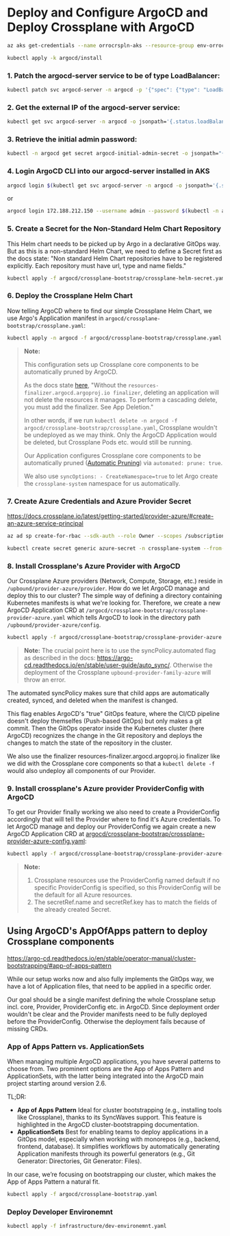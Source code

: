 # Deploy and Configure ArgoCD and Deploy Crossplane with ArgoCD

```sh
az aks get-credentials --name orrocrspln-aks --resource-group env-orrocrspln-31-1737614754-rg
```

```sh
kubectl apply -k argocd/install
```

### 1. Patch the argocd-server service to be of type LoadBalancer:

```sh
kubectl patch svc argocd-server -n argocd -p '{"spec": {"type": "LoadBalancer"}}'
```

### 2. Get the external IP of the argocd-server service:

```sh
kubectl get svc argocd-server -n argocd -o jsonpath='{.status.loadBalancer.ingress[0].ip}'
```

### 3. Retrieve the initial admin password:

```sh
kubectl -n argocd get secret argocd-initial-admin-secret -o jsonpath="{.data.password}" | base64 -d; echo
```

### 4. Login ArgoCD CLI into our argocd-server installed in AKS

```sh
argocd login $(kubectl get svc argocd-server -n argocd -o jsonpath='{.status.loadBalancer.ingress[0].ip}' ; echo) --username admin --password $(kubectl -n argocd get secret argocd-initial-admin-secret -o jsonpath="{.data.password}" | base64 -d; echo) --insecure
```

or

```sh
argocd login 172.188.212.150 --username admin --password $(kubectl -n argocd get secret argocd-initial-admin-secret -o jsonpath="{.data.password}" | base64 -d; echo) --insecure
```

### 5. Create a Secret for the Non-Standard Helm Chart Repository

This Helm chart needs to be picked up by Argo in a declarative GitOps way. But as this is a non-standard Helm Chart, we need to define a Secret first as the docs state: "Non standard Helm Chart repositories have to be registered explicitly. Each repository must have url, type and name fields."

```sh
kubectl apply -f argocd/crossplane-bootstrap/crossplane-helm-secret.yaml
```

### 6. Deploy the Crossplane Helm Chart

Now telling ArgoCD where to find our simple Crossplane Helm Chart, we use Argo's Application manifest in `argocd/crossplane-bootstrap/crossplane.yaml`:

```sh
kubectl apply -n argocd -f argocd/crossplane-bootstrap/crossplane.yaml
```
> **Note:**
> 
> This configuration sets up Crossplane core components to be automatically pruned by ArgoCD.
> 
> As the docs state [here](https://argo-cd.readthedocs.io/en/stable/operator-manual/declarative-setup/#crossplane-bootstrap), "Without the `resources-finalizer.argocd.argoproj.io finalizer`, deleting an application will not delete the resources it manages. To perform a cascading delete, you must add the finalizer. See App Deletion."
> 
> In other words, if we run `kubectl delete -n argocd -f argocd/crossplane-bootstrap/crossplane.yaml`, Crossplane wouldn't be undeployed as we may think. Only the ArgoCD Application would be deleted, but Crossplane Pods etc. would still be running.
> 
> Our Application configures Crossplane core components to be automatically pruned ([Automatic Pruning](https://argo-cd.readthedocs.io/en/stable/user-guide/auto_sync/#automatic-pruning)) via `automated: prune: true`.
> 
> We also use `syncOptions: - CreateNamespace=true` to let Argo create the `crossplane-system` namespace for us automatically.
>

### 7. Create Azure Credentials and Azure Provider Secret
https://docs.crossplane.io/latest/getting-started/provider-azure/#create-an-azure-service-principal

```sh
az ad sp create-for-rbac --sdk-auth --role Owner --scopes /subscriptions/<subscription-id> > azure-credentials.json
```

```sh
kubectl create secret generic azure-secret -n crossplane-system --from-file=creds=./azure-credentials.json
```

### 8. Install Crossplane's Azure Provider with ArgoCD

Our Crossplane Azure providers (Network, Compute, Storage, etc.) reside in `/upbound/provider-azure/provider`. How do we let ArgoCD manage and deploy this to our cluster? The simple way of defining a directory containing Kubernetes manifests is what we're looking for. Therefore, we create a new ArgoCD Application CRD at `/argocd/crossplane-bootstrap/crossplane-provider-azure.yaml` which tells ArgoCD to look in the directory path `/upbound/provider-azure/config`.
```sh
kubectl apply -f argocd/crossplane-bootstrap/crossplane-provider-azure.yaml
```
> **Note:**
> The crucial point here is to use the syncPolicy.automated flag as described in the docs: https://argo-cd.readthedocs.io/en/stable/user-guide/auto_sync/. Otherwise the deployment of the Crossplane `upbound-provider-family-azure` will throw an error.

The automated syncPolicy makes sure that child apps are automatically created, synced, and deleted when the manifest is changed.

This flag enables ArgoCD's "true" GitOps feature, where the CI/CD pipeline doesn't deploy themselfes (Push-based GitOps) but only makes a git commit. Then the GitOps operator inside the Kubernetes cluster (here ArgoCD) recognizes the change in the Git repository and deploys the changes to match the state of the repository in the cluster.

We also use the finalizer resources-finalizer.argocd.argoproj.io finalizer like we did with the Crossplane core components so that a `kubectl delete -f` would also undeploy all components of our Provider.

### 9. Install crossplane's Azure provider ProviderConfig with ArgoCD

To get our Provider finally working we also need to create a ProviderConfig accordingly that will tell the Provider where to find it's Azure credentials. 
To let ArgoCD manage and deploy our ProviderConfig we again create a new ArgoCD Application CRD at [argocd/crossplane-bootstrap/crossplane-provider-azure-config.yaml](https://github.com/orsharon7/sample-app/blob/main/argocd/crossplane-bootstrap/crossplane-provider-azure-config.yaml):

```sh
kubectl apply -f argocd/crossplane-bootstrap/crossplane-provider-azure-config.yaml
```

> **Note:**
> 1. Crossplane resources use the ProviderConfig named default if no specific ProviderConfig is specified, so this ProviderConfig will be the default for all Azure resources.
> 2. The secretRef.name and secretRef.key has to match the fields of the already created Secret.
>


##  Using ArgoCD's AppOfApps pattern to deploy Crossplane components
https://argo-cd.readthedocs.io/en/stable/operator-manual/cluster-bootstrapping/#app-of-apps-pattern

While our setup works now and also fully implements the GitOps way, we have a lot of Application files, that need to be applied in a specific order.

Our goal should be a single manifest defining the whole Crossplane setup incl. core, Provider, ProviderConfig etc. in ArgoCD.
Since deployment order wouldn't be clear and the Provider manifests need to be fully deployed before the ProviderConfig. Otherwise the deployment fails because of missing CRDs.

###  App of Apps Pattern vs. ApplicationSets

When managing multiple ArgoCD applications, you have several patterns to choose from. Two prominent options are the App of Apps Pattern and ApplicationSets, with the latter being integrated into the ArgoCD main project starting around version 2.6.

TL;DR:
- **App of Apps Pattern**
Ideal for cluster bootstrapping (e.g., installing tools like Crossplane), thanks to its SyncWaves support. This feature is highlighted in the ArgoCD cluster-bootstrapping documentation.
- **ApplicationSets**
Best for enabling teams to deploy applications in a GitOps model, especially when working with monorepos (e.g., backend, frontend, database). It simplifies workflows by automatically generating Application manifests through its powerful generators (e.g., Git Generator: Directories, Git Generator: Files).

In our case, we’re focusing on bootstrapping our cluster, which makes the App of Apps Pattern a natural fit.

```sh
kubectl apply -f argocd/crossplane-bootstrap.yaml
```


### Deploy Developer Environemnt
```sh
kubectl apply -f infrastructure/dev-environemnt.yaml
```